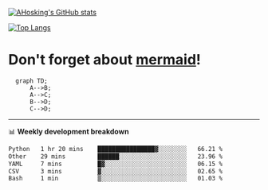 [![AHosking's GitHub stats](https://github-readme-stats.vercel.app/api?username=ahosking&count_private=true&show_icons=true&theme=onedark&hide_rank=true&include_all_commits=true)](https://github.com/ahosking)

[![Top Langs](https://github-readme-stats.vercel.app/api/top-langs/?username=ahosking&layout=compact&theme=onedark)](https://github.com/ahosking)


# Don't forget about [mermaid](https://github.blog/2022-02-14-include-diagrams-markdown-files-mermaid/)!

```mermaid
  graph TD;
      A-->B;
      A-->C;
      B-->D;
      C-->D;
```
-------

📊 **Weekly development breakdown**

<!--START_SECTION:waka-->

```txt
Python   1 hr 20 mins    ████████████████▓░░░░░░░░   66.21 %
Other    29 mins         ██████░░░░░░░░░░░░░░░░░░░   23.96 %
YAML     7 mins          █▓░░░░░░░░░░░░░░░░░░░░░░░   06.15 %
CSV      3 mins          ▓░░░░░░░░░░░░░░░░░░░░░░░░   02.65 %
Bash     1 min           ▒░░░░░░░░░░░░░░░░░░░░░░░░   01.03 %
```

<!--END_SECTION:waka-->
